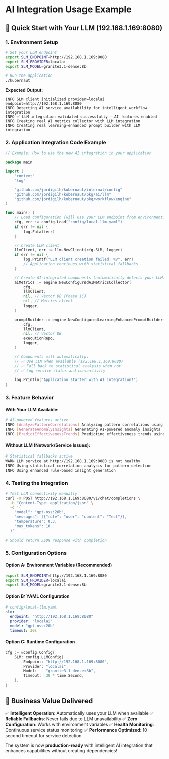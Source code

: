 # AI Integration Usage Example

## 🚀 Quick Start with Your LLM (192.168.1.169:8080)

### 1. Environment Setup
```bash
# Set your LLM endpoint
export SLM_ENDPOINT=http://192.168.1.169:8080
export SLM_PROVIDER=localai
export SLM_MODEL=granite3.1-dense:8b

# Run the application
./kubernaut
```

**Expected Output:**
```
INFO SLM client initialized provider=localai endpoint=http://192.168.1.169:8080
INFO Detecting AI service availability for intelligent workflow integration
INFO ✅ LLM integration validated successfully - AI features enabled
INFO Creating real AI metrics collector with LLM integration
INFO Creating real learning-enhanced prompt builder with LLM integration
```

### 2. Application Integration Code Example

```go
// Example: How to use the new AI integration in your application

package main

import (
    "context"
    "log"

    "github.com/jordigilh/kubernaut/internal/config"
    "github.com/jordigilh/kubernaut/pkg/ai/llm"
    "github.com/jordigilh/kubernaut/pkg/workflow/engine"
)

func main() {
    // Load configuration (will use your LLM endpoint from environment)
    cfg, err := config.Load("config/local-llm.yaml")
    if err != nil {
        log.Fatal(err)
    }

    // Create LLM client
    llmClient, err := llm.NewClient(cfg.SLM, logger)
    if err != nil {
        log.Printf("LLM client creation failed: %v", err)
        // Application continues with statistical fallbacks
    }

    // Create AI-integrated components (automatically detects your LLM)
    aiMetrics := engine.NewConfiguredAIMetricsCollector(
        cfg,
        llmClient,
        nil, // Vector DB (Phase 1C)
        nil, // Metrics client
        logger,
    )

    promptBuilder := engine.NewConfiguredLearningEnhancedPromptBuilder(
        cfg,
        llmClient,
        nil, // Vector DB
        executionRepo,
        logger,
    )

    // Components will automatically:
    // ✅ Use LLM when available (192.168.1.169:8080)
    // ✅ Fall back to statistical analysis when not
    // ✅ Log service status and connectivity

    log.Println("Application started with AI integration!")
}
```

### 3. Feature Behavior

#### With Your LLM Available:
```bash
# AI-powered features active
INFO [AnalyzePatternCorrelations] Analyzing pattern correlations using AI
INFO [GenerateAnomalyInsights] Generating AI-powered anomaly insights
INFO [PredictEffectivenessTrends] Predicting effectiveness trends using AI
```

#### Without LLM (Network/Service Issues):
```bash
# Statistical fallbacks active
WARN LLM service at http://192.168.1.169:8080 is not healthy
INFO Using statistical correlation analysis for pattern detection
INFO Using enhanced rule-based insight generation
```

### 4. Testing the Integration

```bash
# Test LLM connectivity manually
curl -X POST http://192.168.1.169:8080/v1/chat/completions \
  -H "Content-Type: application/json" \
  -d '{
    "model": "gpt-oss:20b",
    "messages": [{"role": "user", "content": "Test"}],
    "temperature": 0.3,
    "max_tokens": 10
  }'

# Should return JSON response with completion
```

### 5. Configuration Options

#### Option A: Environment Variables (Recommended)
```bash
export SLM_ENDPOINT=http://192.168.1.169:8080
export SLM_PROVIDER=localai
export SLM_MODEL=granite3.1-dense:8b
```

#### Option B: YAML Configuration
```yaml
# config/local-llm.yaml
slm:
  endpoint: "http://192.168.1.169:8080"
  provider: "localai"
  model: "gpt-oss:20b"
  timeout: 30s
```

#### Option C: Runtime Configuration
```go
cfg := &config.Config{
    SLM: config.LLMConfig{
        Endpoint: "http://192.168.1.169:8080",
        Provider: "localai",
        Model:    "granite3.1-dense:8b",
        Timeout:  30 * time.Second,
    },
}
```

## 🎯 Business Value Delivered

✅ **Intelligent Operation**: Automatically uses your LLM when available
✅ **Reliable Fallbacks**: Never fails due to LLM unavailability
✅ **Zero Configuration**: Works with environment variables
✅ **Health Monitoring**: Continuous service status monitoring
✅ **Performance Optimized**: 10-second timeout for service detection

The system is now **production-ready** with intelligent AI integration that enhances capabilities without creating dependencies!
